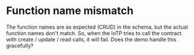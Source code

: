 # Function name mismatch

The function names are as expected (CRUD) in the schema, but the actual function names don't match. So, when the IoTP tries to call the contract with create / update / read calls, it will fail. Does the demo handle this gracefully?
